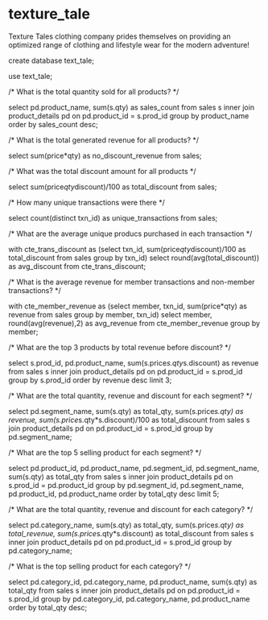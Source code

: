 # texture_tale
Texture Tales clothing company prides themselves on providing an optimized range of clothing and lifestyle wear for the modern adventure!

create database text_tale;

use text_tale;

/* What is the total quantity sold for all products? */

select pd.product_name, sum(s.qty) as sales_count from sales s 
inner join product_details pd on pd.product_id = s.prod_id 
group by product_name order by sales_count desc;


/* What is the total generated revenue for all products? */

select sum(price*qty) as no_discount_revenue from sales;

/* What was the total discount amount for all products */

select sum(price*qty*discount)/100 as total_discount from sales;

/* How many unique transactions were there */

select count(distinct txn_id) as unique_transactions from sales;

/* What are the average unique producs purchased in each transaction */

with cte_trans_discount as
(select txn_id, sum(price*qty*discount)/100 as total_discount from sales 
group by txn_id)
select round(avg(total_discount)) as avg_discount
from cte_trans_discount;

/* What is the average revenue for member transactions and non-member transactions? */

with cte_member_revenue as
(select member, txn_id, sum(price*qty) as revenue
from sales group by member, txn_id)
select member, round(avg(revenue),2) as avg_revenue
from cte_member_revenue
group by member;

/* What are the top 3 products by total revenue before discount? */

select s.prod_id, pd.product_name, sum(s.price*s.qty*s.discount) as revenue 
from sales s inner join product_details pd
on pd.product_id = s.prod_id group by s.prod_id order by revenue desc limit 3;

/* What are the total quantity, revenue and discount for each segment? */

select pd.segment_name, sum(s.qty) as total_qty, sum(s.price*s.qty) as revenue, 
sum(s.price*s.qty*s.discount)/100 as total_discount
from sales s join product_details pd on pd.product_id = s.prod_id group by pd.segment_name;

/* What are the top 5 selling product for each segment? */

select pd.product_id, pd.product_name, pd.segment_id, pd.segment_name, sum(s.qty) as total_qty 
from sales s inner join product_details pd on s.prod_id = pd.product_id 
group by pd.segment_id, pd.segment_name, pd.product_id, pd.product_name
order by total_qty desc limit 5;

/* What are the total quantity, revenue and discount for each category? */

select pd.category_name, sum(s.qty) as total_qty, sum(s.price*s.qty) as total_revenue, sum(s.price*s.qty*s.discount) as total_discount
from sales s inner join product_details pd on pd.product_id = s.prod_id group by pd.category_name;


/* What is the top selling product for each category? */

select pd.category_id, pd.category_name, pd.product_name, sum(s.qty) as total_qty from sales s inner join product_details pd
on pd.product_id = s.prod_id group by pd.category_id, pd.category_name, pd.product_name order by total_qty desc;
